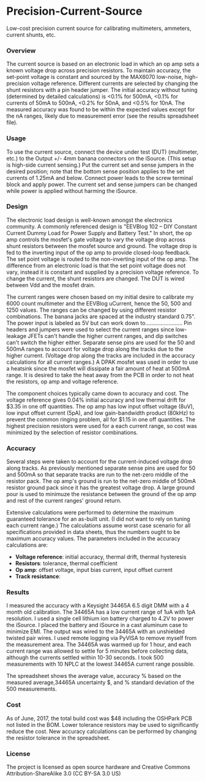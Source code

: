 # Precision-Current-Source
Low-cost precision current source for calibrating multimeters, ammeters, current shunts, etc.

### Overview
The current source is based on an electronic load in which an op amp sets a known voltage drop across precision resistors. To maintain accuracy, the set-point voltage is constant and sourced by the MAX6070 low-noise, high-precision voltage reference. Different currents are selected by changing the shunt resistors with a pin header jumper. The initial accuracy without tuning (determined by detailed calculations) is <0.1% for 500mA, <0.1% for currents of 50mA to 500nA, <0.2% for 50nA, and <0.5% for 10nA. The measured accuracy was found to be within the expected values except for the nA ranges, likely due to measurement error (see the results spreadsheet file).

### Usage
To use the current source, connect the device under test (DUT) (multimeter, etc.) to the Output +/- 4mm banana connectors on the iSource. (This setup is high-side current sensing.) Put the current set and sense jumpers in the desired position; note that the bottom sense position applies to the set currents of 1.25mA and below. Connect power leads to the screw terminal block and apply power. The current set and sense jumpers can be changed while power is applied without harming the iSource.

### Design
The electronic load design is well-known amongst the electronics community. A commonly referenced design is "EEVBlog 102 – DIY Constant Current Dummy Load for Power Supply and Battery Test." In short, the op amp controls the mosfet's gate voltage to vary the voltage drop across shunt resistors between the mosfet source and ground. The voltage drop is fed to the inverting input of the op amp to provide closed-loop feedback. The set point voltage is routed to the non-inverting input of the op amp. The difference from an electronic load is that the set point voltage does not vary, instead it is constant and supplied by a precision voltage reference. To change the current, the shunt resistors are changed. The DUT is wired between Vdd and the mosfet drain.

The current ranges were chosen based on my initial desire to calibrate my 6000 count multimeter and the EEVBlog uCurrent, hence the 50, 500 and 1250 values. The ranges can be changed by using different resistor combinations. The banana jacks are spaced at the industry standard 0.75". The power input is labeled as 5V but can work down to........................ Pin headers and jumpers were used to select the current ranges since low-leakage JFETs can't handle the higher current ranges, and dip switches can't switch the higher either. Separate sense pins are used for the 50 and 500mA ranges to account for voltage drop along the tracks due to the higher current. (Voltage drop along the tracks are included in the accuracy calculations for all current ranges.) A DPAK mosfet was used in order to use a heatsink since the mosfet will dissipate a fair amount of heat at 500mA range. It is desired to take the heat away from the PCB in order to not heat the resistors, op amp and voltage reference.

The component choices typically came down to accuracy and cost. The voltage reference gives 0.04% initial accuracy and low thermal drift for $3.35 in one off quantities. The op amp has low input offset voltage (8uV), low input offset current (5pA), and low gain-bandwidth product (80kHz) to prevent the common ringing problem, all for $1.15 in one off quantities. The highest precision resistors were used for a each current range, so cost was minimized by the selection of resistor combinations.

### Accuracy
Several steps were taken to account for the current-induced voltage drop along tracks. As previously mentioned separate sense pins are used for 50 and 500mA so that separate tracks are run to the net-zero middle of the resistor pack. The op amp's ground is run to the net-zero middle of 500mA resistor ground pack since it has the greatest voltage drop. A large ground pour is used to minimuze the resistance between the ground of the op amp and rest of the current ranges' ground return.

Extensive calculations were performed to determine the maximum guaranteed tolerance for an as-built unit. (I did not want to rely on tuning each current range.) The calculations assume worst case scenario for all specifications provided in data sheets, thus the numbers ought to be maximum accuracy values. The parameters included in the accuracy calculations are:
* **Voltage reference**: initial accuracy, thermal drift, thermal hysteresis
* **Resistors**: tolerance, thermal coefficient
* **Op amp**: offset voltage, input bias current, input offset current
* **Track resistance**: 

### Results
I measured the accuracy with a Keysight 34465A 6.5 digit DMM with a 4 month old calibration. The 34465A has a low current range of 1uA with 1pA resolution. I used a single cell lithium ion battery charged to 4.2V to power the iSource. I placed the battery and iSource in a cast aluminum case to minimize EMI. The output was wired to the 34465A with an unshielded twisted pair wires. I used remote logging via PyVISA to remove myself from the measurement area. The 34465A was warmed up for 1 hour, and each current range was allowed to settle for 5 minutes before collecting data, although the currents settled within 10-30 seconds. I took 500 measurements with 10 NPLC at the lowest 34465A current range possible.

The spreadsheet shows the average value, accuracy % based on the measured average,34465A uncertainty $, and % standard deviation of the 500 measurements.

### Cost
As of June, 2017, the total build cost was $48 including the OSHPark PCB not listed in the BOM. Lower tolerance resistors may be used to significantly reduce the cost. New accuracy calculations can be performed by changing the resistor tolerance in the spreadsheet.

### License
The project is licensed as open source hardware and Creative Commons Attribution-ShareAlike 3.0 (CC BY-SA 3.0 US)
